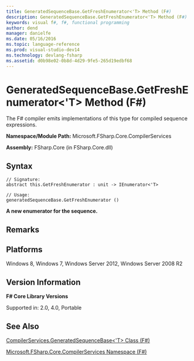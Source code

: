 ```yaml
---
title: GeneratedSequenceBase.GetFreshEnumerator<'T> Method (F#)
description: GeneratedSequenceBase.GetFreshEnumerator<'T> Method (F#)
keywords: visual f#, f#, functional programming
author: dend
manager: danielfe
ms.date: 05/16/2016
ms.topic: language-reference
ms.prod: visual-studio-dev14
ms.technology: devlang-fsharp
ms.assetid: d0b98e02-0b8d-4d29-9fe5-265d19edbf68 
---
```


# GeneratedSequenceBase.GetFreshEnumerator<'T> Method (F#)

The F# compiler emits implementations of this type for compiled sequence expressions.

**Namespace/Module Path:** Microsoft.FSharp.Core.CompilerServices

**Assembly:** FSharp.Core (in FSharp.Core.dll)


## Syntax

```
// Signature:
abstract this.GetFreshEnumerator : unit -> IEnumerator<'T>

// Usage:
generatedSequenceBase.GetFreshEnumerator ()
```

**A new enumerator for the sequence.**
## Remarks

## Platforms
Windows 8, Windows 7, Windows Server 2012, Windows Server 2008 R2


## Version Information
**F# Core Library Versions**

Supported in: 2.0, 4.0, Portable




## See Also
[CompilerServices.GeneratedSequenceBase&#60;'T&#62; Class &#40;F&#35;&#41;](CompilerServices.GeneratedSequenceBase%5B%27T%5D-Class-%5BFSharp%5D.md)

[Microsoft.FSharp.Core.CompilerServices Namespace &#40;F&#35;&#41;](Microsoft.FSharp.Core.CompilerServices-Namespace-%5BFSharp%5D.md)

